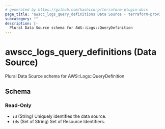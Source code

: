 ```yaml
---
# generated by https://github.com/hashicorp/terraform-plugin-docs
page_title: "awscc_logs_query_definitions Data Source - terraform-provider-awscc"
subcategory: ""
description: |-
  Plural Data Source schema for AWS::Logs::QueryDefinition
---
```


# awscc_logs_query_definitions (Data Source)

Plural Data Source schema for AWS::Logs::QueryDefinition



<!-- schema generated by tfplugindocs -->
## Schema

### Read-Only

- `id` (String) Uniquely identifies the data source.
- `ids` (Set of String) Set of Resource Identifiers.
